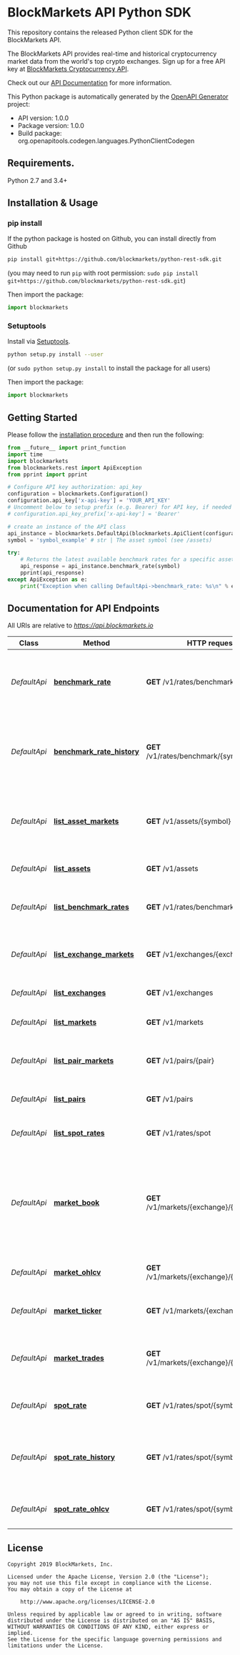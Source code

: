 # BlockMarkets API Python SDK
This repository contains the released Python client SDK for the BlockMarkets API.

The BlockMarkets API provides real-time and historical cryptocurrency market data from the world's top crypto exchanges. Sign up for a free API key at [BlockMarkets Cryptocurrency API](https://www.blockmarkets.io/cryptocurrency-api).

Check out our [API Documentation](https://docs.blockmarkets.io) for more information.


This Python package is automatically generated by the [OpenAPI Generator](https://openapi-generator.tech) project:

- API version: 1.0.0
- Package version: 1.0.0
- Build package: org.openapitools.codegen.languages.PythonClientCodegen


## Requirements.

Python 2.7 and 3.4+

## Installation & Usage
### pip install

If the python package is hosted on Github, you can install directly from Github

```sh
pip install git+https://github.com/blockmarkets/python-rest-sdk.git
```
(you may need to run `pip` with root permission: `sudo pip install git+https://github.com/blockmarkets/python-rest-sdk.git`)

Then import the package:
```python
import blockmarkets 
```

### Setuptools

Install via [Setuptools](http://pypi.python.org/pypi/setuptools).

```sh
python setup.py install --user
```
(or `sudo python setup.py install` to install the package for all users)

Then import the package:
```python
import blockmarkets
```

## Getting Started

Please follow the [installation procedure](#installation--usage) and then run the following:

```python
from __future__ import print_function
import time
import blockmarkets
from blockmarkets.rest import ApiException
from pprint import pprint

# Configure API key authorization: api_key
configuration = blockmarkets.Configuration()
configuration.api_key['x-api-key'] = 'YOUR_API_KEY'
# Uncomment below to setup prefix (e.g. Bearer) for API key, if needed
# configuration.api_key_prefix['x-api-key'] = 'Bearer'

# create an instance of the API class
api_instance = blockmarkets.DefaultApi(blockmarkets.ApiClient(configuration))
symbol = 'symbol_example' # str | The asset symbol (see /assets)

try:
    # Returns the latest available benchmark rates for a specific asset.
    api_response = api_instance.benchmark_rate(symbol)
    pprint(api_response)
except ApiException as e:
    print("Exception when calling DefaultApi->benchmark_rate: %s\n" % e)

```

## Documentation for API Endpoints

All URIs are relative to *https://api.blockmarkets.io*

Class | Method | HTTP request | Description
------------ | ------------- | ------------- | -------------
*DefaultApi* | [**benchmark_rate**](docs/DefaultApi.md#benchmark_rate) | **GET** /v1/rates/benchmark/{symbol} | Returns the latest available benchmark rates for a specific asset.
*DefaultApi* | [**benchmark_rate_history**](docs/DefaultApi.md#benchmark_rate_history) | **GET** /v1/rates/benchmark/{symbol}/history | Returns historical benchmark rates for an asset. Requires premium subscription.
*DefaultApi* | [**list_asset_markets**](docs/DefaultApi.md#list_asset_markets) | **GET** /v1/assets/{symbol} | Returns a list of all markets (base and quote) for a specific asset.
*DefaultApi* | [**list_assets**](docs/DefaultApi.md#list_assets) | **GET** /v1/assets | Returns a list of supported assets.
*DefaultApi* | [**list_benchmark_rates**](docs/DefaultApi.md#list_benchmark_rates) | **GET** /v1/rates/benchmark | Returns a list of supported USD benchmark rates.
*DefaultApi* | [**list_exchange_markets**](docs/DefaultApi.md#list_exchange_markets) | **GET** /v1/exchanges/{exchange} | Returns a list of markets for a specific exchange.
*DefaultApi* | [**list_exchanges**](docs/DefaultApi.md#list_exchanges) | **GET** /v1/exchanges | Returns a list of supported exchanges.
*DefaultApi* | [**list_markets**](docs/DefaultApi.md#list_markets) | **GET** /v1/markets | Returns a list of supported markets.
*DefaultApi* | [**list_pair_markets**](docs/DefaultApi.md#list_pair_markets) | **GET** /v1/pairs/{pair} | Returns a list of markets for a specific asset pair.
*DefaultApi* | [**list_pairs**](docs/DefaultApi.md#list_pairs) | **GET** /v1/pairs | Returns a list of supported asset pairs.
*DefaultApi* | [**list_spot_rates**](docs/DefaultApi.md#list_spot_rates) | **GET** /v1/rates/spot | Returns a list of supported USD spot rates.
*DefaultApi* | [**market_book**](docs/DefaultApi.md#market_book) | **GET** /v1/markets/{exchange}/{pair}/book | Returns the top 50 bids and asks from the current order book for a market pair. Requires premium subscription.
*DefaultApi* | [**market_ohlcv**](docs/DefaultApi.md#market_ohlcv) | **GET** /v1/markets/{exchange}/{pair}/ohlcv | Returns OHLCV history for a market pair.
*DefaultApi* | [**market_ticker**](docs/DefaultApi.md#market_ticker) | **GET** /v1/markets/{exchange}/{pair} | Returns the latest ticker for a market pair.
*DefaultApi* | [**market_trades**](docs/DefaultApi.md#market_trades) | **GET** /v1/markets/{exchange}/{pair}/trades | Returns trades for a market pair. Requires premium subscription.
*DefaultApi* | [**spot_rate**](docs/DefaultApi.md#spot_rate) | **GET** /v1/rates/spot/{symbol} | Returns the last USD spot rate for an asset.
*DefaultApi* | [**spot_rate_history**](docs/DefaultApi.md#spot_rate_history) | **GET** /v1/rates/spot/{symbol}/history | Returns historical spot rates for an asset. Requires premium subscription.
*DefaultApi* | [**spot_rate_ohlcv**](docs/DefaultApi.md#spot_rate_ohlcv) | **GET** /v1/rates/spot/{symbol}/ohlcv | Returns the OHLCV history for a spot rate.


## License

```
Copyright 2019 BlockMarkets, Inc.

Licensed under the Apache License, Version 2.0 (the "License");
you may not use this file except in compliance with the License.
You may obtain a copy of the License at

    http://www.apache.org/licenses/LICENSE-2.0

Unless required by applicable law or agreed to in writing, software
distributed under the License is distributed on an "AS IS" BASIS,
WITHOUT WARRANTIES OR CONDITIONS OF ANY KIND, either express or implied.
See the License for the specific language governing permissions and
limitations under the License.
```

